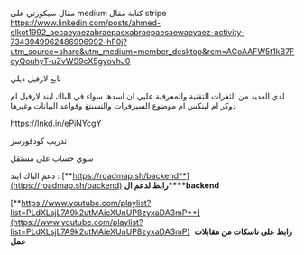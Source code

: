 مقال سيكورتي على medium
كتابة مقال stripe
https://www.linkedin.com/posts/ahmed-elkot1992_aecaeyaezabraepaexabraepaesaewaeyaez-activity-7343949962486996992-hF0j?utm_source=share&utm_medium=member_desktop&rcm=ACoAAFW5t1kB7FoyQouhyT-uZvWS9cX5gyovhJ0

تابع لارفيل ديلي

لدي العديد من الثغرات التقنية والمعرفية عليي ان اسدها سواء في الباك ايند لارفيل ام دوكر ام لينكس ام موضوع السيرفرات والتسنتغ وقواعد البيانات وغيرها

https://lnkd.in/ePiNYcgY

تدريب كودفورسز

سوي حساب على مستقل

دعم الباك ايند : 
[**https://roadmap.sh/backend**](https://roadmap.sh/backend) **رابط لدعم ال****backend**

[**https://www.youtube.com/playlist?list=PLdXLsjL7A9k2utMAieXUnUP8zyxaDA3mP**](https://www.youtube.com/playlist?list=PLdXLsjL7A9k2utMAieXUnUP8zyxaDA3mP)  **رابط على تاسكات من مقابلات عمل**

